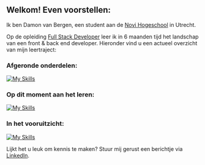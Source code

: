 ## Welkom! Even voorstellen:

Ik ben Damon van Bergen, een student aan de [Novi Hogeschool](https://www.novi.nl/) in Utrecht.

Op de opleiding [Full Stack Developer](https://www.novi.nl/full-stack-developer/) leer ik in 6 maanden tijd het landschap van een front & back end developer.
Hieronder vind u een actueel overzicht van mijn leertraject:

### Afgeronde onderdelen:
[![My Skills](https://skillicons.dev/icons?i=html,css,java,github,postgres,postman,nodejs)](https://skillicons.dev)

### Op dit moment aan het leren:
[![My Skills](https://skillicons.dev/icons?i=js,figma,spring)](https://skillicons.dev)

### In het vooruitzicht:
[![My Skills](https://skillicons.dev/icons?i=react,dotnet,php,wordpress)](https://skillicons.dev)


Lijkt het u leuk om kennis te maken? Stuur mij gerust een berichtje via [LinkedIn](https://www.linkedin.com/in/damonvanbergen/).
